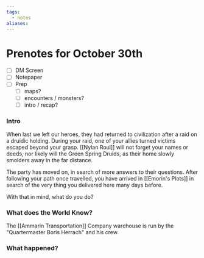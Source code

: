 ```yaml
---
tags:
  - notes
aliases:
---
```


# Prenotes for October 30th
- [ ] DM Screen
- [ ] Notepaper
- [ ] Prep
	- [ ] maps?
	- [ ] encounters / monsters?
	- [ ] intro / recap?

### Intro

When last we left our heroes, they had returned to civilization after a raid on a druidic holding. During your raid, one of your allies turned victims escaped beyond your grasp. [[Nylan Roul]] will not forget your names or deeds, nor likely will the Green Spring Druids, as their home slowly smolders away in the far distance.

The party has moved on, in search of more answers to their questions. After following your path once travelled, you have arrived in [[Emorin's Plots]] in search of the very thing you delivered here many days before.

With that in mind, what do you do?

### What does the World Know?

The [[Ammarin Transportation]] Company warehouse is run by the "Quartermaster Boris Herrach" and his crew.


### What happened?